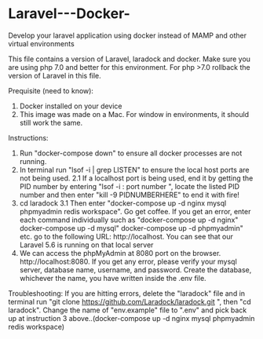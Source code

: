 # Laravel---Docker-
Develop your laravel application using docker instead of MAMP and other virtual environments


This file contains a version of Laravel, laradock and docker.  Make sure you are using php 7.0 and better for this environment.  For php >7.0 rollback the version of Laravel in this file.  

Prequisite (need to know): 
1. Docker installed on your device
2. This image was made on a Mac.  For window in environments, it should still work the same. 



Instructions: 
1. Run "docker-compose down" to ensure all docker processes are not running. 
2. In terminal run "lsof -i | grep LISTEN" to ensure the local host ports are not being used. 
2.1 If a localhost port is being used, end it by getting the PID number by entering "lsof -i : port number
", locate the listed PID number and then enter "kill -9 PIDNUMBERHERE" to end it with fire!
3. cd laradock
3.1 Then enter "docker-compose up -d nginx mysql phpmyadmin redis workspace".  Go get coffee.  If you get an error, enter each command individually such as "docker-compose up -d nginx" docker-compose up -d  mysql" docker-compose up -d phpmyadmin" etc. 
go to the following URL: http://localhost.  You can see that our Laravel 5.6 is running on that local server
4. We can access the phpMyAdmin at 8080 port on the browser. http://localhost:8080.  If you get any error, please verify your mysql server, database name, username, and password.  Create the database, whichever the name, you have written inside the .env file.

Troubleshooting: 
If you are hitting errors, delete the "laradock" file and in terminal run "git clone https://github.com/Laradock/laradock.git
", then "cd laradock".   Change the name of "env.example" file to ".env" and pick back up at instruction 3 above..(docker-compose up -d nginx mysql phpmyadmin redis workspace)




